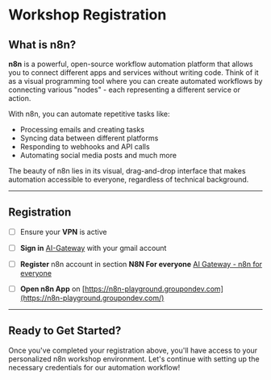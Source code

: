 # Workshop Registration

## What is n8n?

**n8n** is a powerful, open-source workflow automation platform that allows you to connect different apps and services without writing code. Think of it as a visual programming tool where you can create automated workflows by connecting various "nodes" - each representing a different service or action.

With n8n, you can automate repetitive tasks like:
- Processing emails and creating tasks
- Syncing data between different platforms
- Responding to webhooks and API calls
- Automating social media posts and much more

The beauty of n8n lies in its visual, drag-and-drop interface that makes automation accessible to everyone, regardless of technical background.

[](https://codahosted.io/docs/3PFXo2bENf/blobs/bl-HkRJd4tvOT/7ae0d632a6aa583cde6bcdd02b5f23ae4d8fc1191d697cccf345a9db1575520ba0625fbf80963c00951caff586d240b2ea66e1cb32caf0a6f80cf31e5118aea9a34ba0dc0e088730df211c42b6e5f260f4ef23de99f3dd29227468be56ef4c3b1553d48f)

---
## Registration 
- [ ] Ensure your **VPN** is active
- [ ] **Sign in** [AI-Gateway](https://ai-gateway.groupondev.com/common) with your gmail account
- [ ] **Register** n8n account in section **N8N For everyone**
[AI Gateway - n8n for everyone](https://codahosted.io/docs/3PFXo2bENf/blobs/bl-BR0IKeO3FP/b26afc712af93916fe5016739ff0bd5a4ddc12917f4b2b1f5cc3fb7a1d7bd7cbf7c9034126f1cb8326150590a57042b257de4eddde3798ba4178c47b267e41eb70feebe583c7bdb56fdbb9c018bad3c2b55b9e9f929270b14d75d1e2d5a03b733558aa4e)
- [ ] **Open n8n App** on [https://n8n-playground.groupondev.com](https://n8n-playground.groupondev.com/)


---

## Ready to Get Started?

Once you've completed your registration above, you'll have access to your personalized n8n workshop environment. Let's continue with setting up the necessary credentials for our automation workflow! 